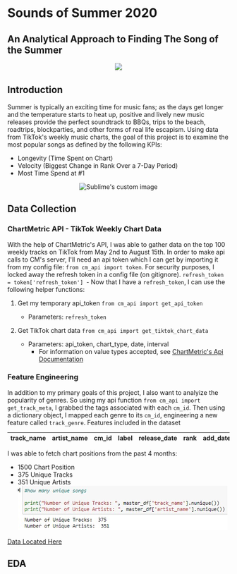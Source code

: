 # Sounds of Summer 2020
## An Analytical Approach to Finding The Song of the Summer
<p align="center">
<img src="https://media.giphy.com/media/TKqXCyRwqf0DC/source.gif">
</p>

## Introduction

Summer is typically an exciting time for music fans; as the days get longer and the temperature 
starts to heat up, positive and lively new music releases provide the perfect soundtrack 
to BBQs, trips to the beach, roadtrips, blockparties, and other forms of real life escapism.
Using data from TikTok's weekly music charts, the goal of this project is to examine the most
popular songs as defined by the following KPIs:
- Longevity (Time Spent on Chart)
- Velocity (Biggest Change in Rank Over a 7-Day Period)
- Most Time Spend at #1

<p align="center">
<img src="https://media.giphy.com/media/1uBL7nzh9mxXO/source.gif" alt="Sublime's custom image"/>
</p>

## Data Collection
### ChartMetric API - TikTok Weekly Chart Data
With the help of ChartMetric's API, I was able to gather data on the top 100 weekly tracks on TikTok 
from May 2nd to August 15th.
In order to make api calls to CM's server, I'll need an api token 
which I can get by importing it from my config file: 
        `from cm_api import token`.
For security purposes, I locked away the refresh token in a config file (on gitignore).
        `refresh_token = token['refresh_token'] `-
Now that I have a `refresh_token`, I can use the following helper functions:
1. Get my temporary api_token `from cm_api import get_api_token`
    - Parameters: `refresh_token`

2. Get TikTok chart data `from cm_api import get_tiktok_chart_data`
    - Parameters: api_token, chart_type, date, interval
        - For information on value types accepted, see [ChartMetric's Api Documentation](https://api.chartmetric.com/apidoc/#api-Charts-GetTiktokTracksChart)
### Feature Engineering
In addition to my primary goals of this project, I also want to analyize the popularity of genres. 
So using my api function `from cm_api import get_track_meta`, I grabbed the tags associated with each `cm_id`. 
Then using a dictionary object, I mapped each genre to its `cm_id`, engineering a new feature called `track_genre`.
Features included in the dataset

track_name | artist_name | cm_id| label | release_date | rank | add_date | velocity | peak_rank | peak_date | time_on_chart | track_genre
-----------|-------------|------|-------|--------------|------|----------|----------|-----------|-----------|---------------|------------




I was able to fetch chart positions from the past 4 months:
- 1500 Chart Position
- 375 Unique Tracks
- 351 Unique Artists
![](/images/numberofsongsartists.png)

[Data Located Here](https://github.com/jacksonbull87/Roses-Explosion/tree/master/datasets)
<!-- ### ChartMetric API - Spotify Popularity Metrics
`from cm_api import get_fan_metrics`
- Parameters: `api_token`, cm_artist_id, data_source, begin_date, stat_metric
    - For information on value types accepted, see [ChartMetric's Api Documentation](https://api.chartmetric.com/apidoc/#api-Artist-GetArtistorStat)

[Data Located Here](https://github.com/jacksonbull87/Roses-Explosion/tree/master/datasets) -->
## EDA


